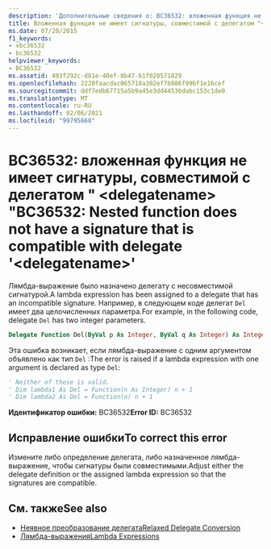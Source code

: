 ```yaml
---
description: 'Дополнительные сведения о: BC36532: вложенная функция не имеет сигнатуры, совместимой с делегатом<delegatename>'
title: Вложенная функция не имеет сигнатуры, совместимой с делегатом "<delegatename>"
ms.date: 07/20/2015
f1_keywords:
- vbc36532
- bc36532
helpviewer_keywords:
- BC36532
ms.assetid: 493f292c-d81e-40ef-8b47-61f020571829
ms.openlocfilehash: 2220faacdac065718a302ef7b086f99bf1e16cef
ms.sourcegitcommit: ddf7edb67715a5b9a45e3dd44536dabc153c1de0
ms.translationtype: MT
ms.contentlocale: ru-RU
ms.lasthandoff: 02/06/2021
ms.locfileid: "99795668"
---
```

# <a name="bc36532-nested-function-does-not-have-a-signature-that-is-compatible-with-delegate-delegatename"></a><span data-ttu-id="a64a3-103">BC36532: вложенная функция не имеет сигнатуры, совместимой с делегатом " \<delegatename> "</span><span class="sxs-lookup"><span data-stu-id="a64a3-103">BC36532: Nested function does not have a signature that is compatible with delegate '\<delegatename>'</span></span>

<span data-ttu-id="a64a3-104">Лямбда-выражение было назначено делегату с несовместимой сигнатурой.</span><span class="sxs-lookup"><span data-stu-id="a64a3-104">A lambda expression has been assigned to a delegate that has an incompatible signature.</span></span> <span data-ttu-id="a64a3-105">Например, в следующем коде делегат `Del` имеет два целочисленных параметра.</span><span class="sxs-lookup"><span data-stu-id="a64a3-105">For example, in the following code, delegate `Del` has two integer parameters.</span></span>

```vb
Delegate Function Del(ByVal p As Integer, ByVal q As Integer) As Integer
```

<span data-ttu-id="a64a3-106">Эта ошибка возникает, если лямбда-выражение с одним аргументом объявлено как тип `Del` :</span><span class="sxs-lookup"><span data-stu-id="a64a3-106">The error is raised if a lambda expression with one argument is declared as type `Del`:</span></span>

```vb
' Neither of these is valid.
' Dim lambda1 As Del = Function(n As Integer) n + 1
' Dim lambda2 As Del = Function(n) n + 1
```

<span data-ttu-id="a64a3-107">**Идентификатор ошибки:** BC36532</span><span class="sxs-lookup"><span data-stu-id="a64a3-107">**Error ID:** BC36532</span></span>

## <a name="to-correct-this-error"></a><span data-ttu-id="a64a3-108">Исправление ошибки</span><span class="sxs-lookup"><span data-stu-id="a64a3-108">To correct this error</span></span>

<span data-ttu-id="a64a3-109">Измените либо определение делегата, либо назначенное лямбда-выражение, чтобы сигнатуры были совместимыми.</span><span class="sxs-lookup"><span data-stu-id="a64a3-109">Adjust either the delegate definition or the assigned lambda expression so that the signatures are compatible.</span></span>

## <a name="see-also"></a><span data-ttu-id="a64a3-110">См. также</span><span class="sxs-lookup"><span data-stu-id="a64a3-110">See also</span></span>

- [<span data-ttu-id="a64a3-111">Неявное преобразование делегата</span><span class="sxs-lookup"><span data-stu-id="a64a3-111">Relaxed Delegate Conversion</span></span>](../../programming-guide/language-features/delegates/relaxed-delegate-conversion.md)
- [<span data-ttu-id="a64a3-112">Лямбда-выражения</span><span class="sxs-lookup"><span data-stu-id="a64a3-112">Lambda Expressions</span></span>](../../programming-guide/language-features/procedures/lambda-expressions.md)
